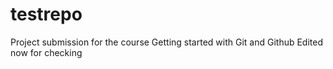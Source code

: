 # testrepo
Project submission for the course Getting started with Git and Github
Edited now for checking
